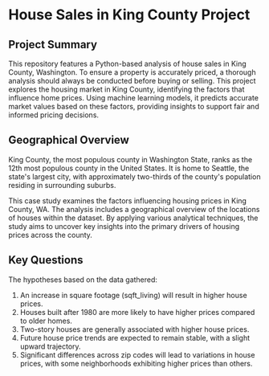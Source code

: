 # House Sales in King County Project

## Project Summary
This repository features a Python-based analysis of house sales in King County, Washington. To ensure a property is accurately priced, a thorough analysis should always be conducted before buying or selling. This project explores the housing market in King County, identifying the factors that influence home prices. 
Using machine learning models, it predicts accurate market values based on these factors, providing insights to support fair and informed pricing decisions.

## Geographical Overview
King County, the most populous county in Washington State, ranks as the 12th most populous county in the United States. It is home to Seattle, the state's largest city, with approximately two-thirds of the county's population residing in surrounding suburbs.

This case study examines the factors influencing housing prices in King County, WA. The analysis includes a geographical overview of the locations of houses within the dataset. By applying various analytical techniques, the study aims to uncover key insights into the primary drivers of housing prices across the county.

## Key Questions
The hypotheses based on the data gathered:

1. An increase in square footage (sqft_living) will result in higher house prices.
2. Houses built after 1980 are more likely to have higher prices compared to older homes.
3. Two-story houses are generally associated with higher house prices.
4. Future house price trends are expected to remain stable, with a slight upward trajectory.
5. Significant differences across zip codes will lead to variations in house prices, with some neighborhoods exhibiting higher prices than others.
